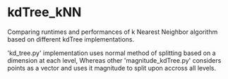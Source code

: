 # kdTree_kNN
Comparing runtimes and performances of k Nearest Neighbor algorithm based on different kdTree implementations.

'kd_tree.py' implementation uses normal method of splitting based on a dimension at each level, Whereas other 'magnitude_kdTree.py' considers points as a vector and uses it magnitude to split upon accross all levels. 


